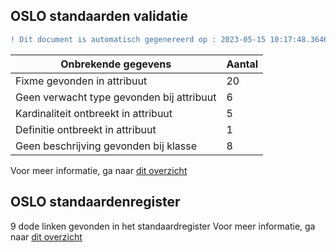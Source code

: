 ## OSLO standaarden validatie
```diff
! Dit document is automatisch gegenereerd op : 2023-05-15 10:17:48.364655
```

| Onbrekende gegevens               | Aantal  |
| ----------------------------              | --------------------------  |
| Fixme gevonden in attribuut               | 20  |
| Geen verwacht type gevonden bij attribuut | 6  |
| Kardinaliteit ontbreekt in attribuut      | 5  |
| Definitie ontbreekt in attribuut          | 1  |
| Geen beschrijving gevonden bij klasse     | 8  |

Voor meer informatie, ga naar [dit overzicht](output/controle_applicatieprofiel.md)

## OSLO standaardenregister

9 dode linken gevonden in het standaardregister
Voor meer informatie, ga naar [dit overzicht](output/dead_links.md)